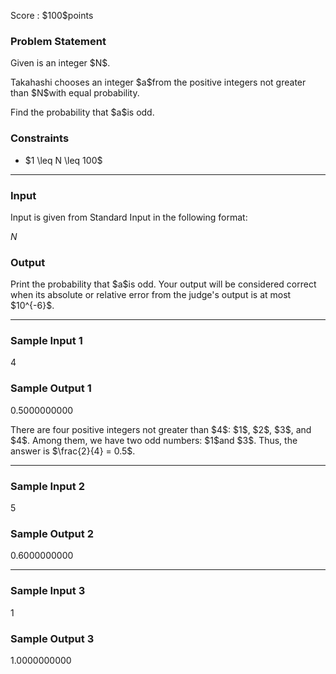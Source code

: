 
<div>

<span>

<span>

<p>
Score : $100$points
</p>

<div>

<section>

### **Problem Statement**

<p>
Given is an integer $N$.
</p>

<p>
Takahashi chooses an integer $a$from the positive integers not greater than $N$with equal probability.
</p>

<p>
Find the probability that $a$is odd.
</p>

</section>

</div>

<div>

<section>

### **Constraints**

<ul>

<li>
$1 \leq N \leq 100$
</li>

</ul>

</section>

</div>

---

<div>

<div>

<section>

### **Input**

<p>
Input is given from Standard Input in the following format:
</p>

<div>

$N$
</div>

</section>

</div>

<div>

<section>

### **Output**

<p>
Print the probability that $a$is odd.
Your output will be considered correct when its absolute or relative error from the judge's output is at most $10^{-6}$.
</p>

</section>

</div>

</div>

---

<div>

<section>

### **Sample Input 1**

<div>

4

</div>

</section>

</div>

<div>

<section>

### **Sample Output 1**

<div>

0.5000000000

</div>

<p>
There are four positive integers not greater than $4$: $1$, $2$, $3$, and $4$. Among them, we have two odd numbers: $1$and $3$. Thus, the answer is $\frac{2}{4} = 0.5$.
</p>

</section>

</div>

---

<div>

<section>

### **Sample Input 2**

<div>

5

</div>

</section>

</div>

<div>

<section>

### **Sample Output 2**

<div>

0.6000000000

</div>

</section>

</div>

---

<div>

<section>

### **Sample Input 3**

<div>

1

</div>

</section>

</div>

<div>

<section>

### **Sample Output 3**

<div>

1.0000000000

</div>

</section>

</div>

</span>

</span>

</div>
